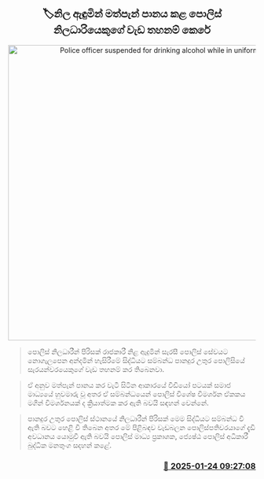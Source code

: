 <p align='center'><b><h2 align='center' title='Police officer suspended for drinking alcohol while in uniform'>🏷නිල ඇඳුමින් මත්පැන් පානය කළ පොලිස් නිලධාරියෙකුගේ වැඩ තහනම් කෙරේ</h2></b></p>
<p align='center'><img src='https://helakuru.sgp1.cdn.digitaloceanspaces.com/esana/images/lib/srilanka-police[1].jpg' width='600' alt='Police officer suspended for drinking alcohol while in uniform'></p>

> පොලිස් නිලධාරීන් පිරිසක් රාජකාරී නිළ ඇදුමින් සැරසී පොලිස් සේවයට නොගැලපෙන අන්දමින් හැසිරීමේ සිද්ධියට සම්බන්ධ පානදුර උතුර පොලිසියේ සැරයන්වරයෙකුගේ වැඩ තහනම් කර තිබෙනවා.

> ඒ අනුව මත්පැන් පානය කර වැටී සිටින ආකාරයේ වීඩියෝ පටයක් සමාජ මාධ්‍යයේ හුවමාරු වූ අතර ඒ සම්බන්ධයෙන් පොලිස් විශේෂ විමර්ශන ඒකකය මගින් විමර්ශනයක් ද ක්‍රියාත්මක කර ඇති බවයි සඳහන් වෙන්නේ.

> පානදුර උතුර පොලිස් ස්ථානයේ නිලධාරීන් පිරිසක් මෙම සිද්ධියට සම්බන්ධ වී ඇති බවට හෙළි වී තිබෙන අතර මේ පිළිබඳ​ව වැඩබලන පොලිස්පතිවරයාගේ දැඩි අවධානය යොමුවී ඇති බවයි පොලිස් මාධ්‍ය ප්‍රකාශක, ජ්‍යෙෂ්ඨ පොලිස් අධිකාරී බුද්ධික මනතුංග සදහන් කළේ.



<h3 align='right'><a href='https://www.helakuru.lk/esana/p/106850/'>📅 2025-01-24 09:27:08</a></h3>
